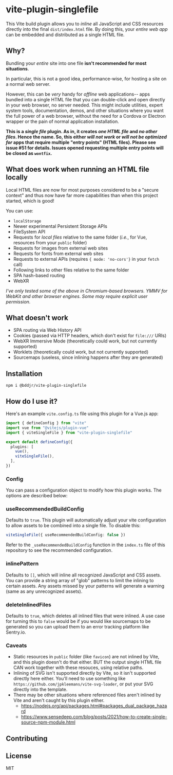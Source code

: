 # vite-plugin-singlefile

This Vite build plugin allows you to _inline_ all JavaScript and CSS resources directly into the final `dist/index.html` file. By doing this, your _entire web app_ can be embedded and distributed as a single HTML file.

## Why?

Bundling your _entire_ site into one file **isn't recommended for most situations**.

In particular, this is not a good idea, performance-wise, for hosting a site on a normal web server.

However, this can be _very_ handy for _offline_ web applications-- apps bundled into a single HTML file that you can double-click and open directly in your web browser, no server needed. This might include utilities, expert system tools, documentation, demos, and other situations where you want the full power of a web browser, without the need for a Cordova or Electron wrapper or the pain of normal application installation.

**This is a _single file_ plugin. As in, it creates _one HTML file_ and _no other files_. Hence the name. So, this either _will not work_ or _will not be optimized for_ apps that require multiple "entry points" (HTML files). Please see issue #51 for details. Issues opened requesting multiple entry points will be closed as `wontfix`.**

## What does work when running an HTML file locally

Local HTML files are now for most purposes considered to be a "secure context" and thus now have far more capabilities than when this project started, which is good!

You can use:

- `localStorage`
- Newer experimental Persistent Storage APIs
- FileSystem API
- Requests for _local files_ relative to the same folder (_i.e._, for Vue, resources from your `public` folder)
- Requests for images from external web sites
- Requests for fonts from external web sites
- Requests to external APIs (requires `{ mode: 'no-cors'}` in your `fetch` call)
- Following links to other files relative to the same folder
- SPA hash-based routing
- WebXR

_I've only tested some of the above in Chromium-based browsers. YMMV for WebKit and other browser engines. Some may require explicit user permission._

## What doesn't work

- SPA routing via Web History API
- Cookies (passed via HTTP headers, which don't exist for `file:///` URIs)
- WebXR Immersive Mode (theoretically could work, but not currently supported)
- Worklets (theoretically could work, but not currently supported)
- Sourcemaps (useless, since inlining happens after they are generated)

## Installation

```shell
npm i @bddjr/vite-plugin-singlefile
```

## How do I use it?

Here's an example `vite.config.ts` file using this plugin for a Vue.js app:

```ts
import { defineConfig } from "vite"
import vue from "@vitejs/plugin-vue"
import { viteSingleFile } from "vite-plugin-singlefile"

export default defineConfig({
  plugins: [
    vue(),
    viteSingleFile(),
  ],
})
```

### Config

You can pass a configuration object to modify how this plugin works. The options are described below:

### useRecommendedBuildConfig

Defaults to `true`. This plugin will automatically adjust your vite configuration to allow assets to
be combined into a single file. To disable this:

```ts
viteSingleFile({ useRecommendedBuildConfig: false })
```

Refer to the `_useRecommendedBuildConfig` function in the `index.ts` file of this repository to see the
recommended configuration.

### inlinePattern

Defaults to `[]`, which will inline all recognized JavaScript and CSS assets. You can provide a string
array of "glob" patterns to limit the inlining to certain assets. Any assets missed by your patterns will
generate a warning (same as any unrecognized assets).

### deleteInlinedFiles

Defaults to `true`, which deletes all inlined files that were inlined. A use case for turning this to `false` would be if you would like sourcemaps to be generated so you can upload them to an error tracking platform like Sentry.io.

### Caveats

- Static resources in `public` folder (like `favicon`) are not inlined by Vite, and this plugin doesn't do that either. BUT the output single HTML file CAN work together with these resouces, using relative paths.
- Inlining of SVG isn't supported directly by Vite, so it isn't supported directly here either. You'll need to use something like `https://github.com/jpkleemans/vite-svg-loader`, or put your SVG directly into the template.
- There may be other situations where referenced files aren't inlined by Vite and aren't caught by this plugin either.
  - <https://nodejs.org/api/packages.html#packages_dual_package_hazard>
  - <https://www.sensedeep.com/blog/posts/2021/how-to-create-single-source-npm-module.html>

## Contributing

<!-- - Please have PrettierJS installed so your IDE formatting doesn't overwrite the formatting in the source files
- Please clone [vite-plugin-singlefile-example](https://github.com/richardtallent/vite-plugin-singlefile-example) in a sister folder and use it to test your modifications to this plugin before submitting a PR. (I'm happy to take PRs for it as well if you want to add more edge cases to test, such as a large third-party dependency. It's pretty barebones for now.)
- I wasn't able to persuade Jest to run on the bare source file, so it instead compiles and runs the CommonJS distribution file. -->

## License

MIT
